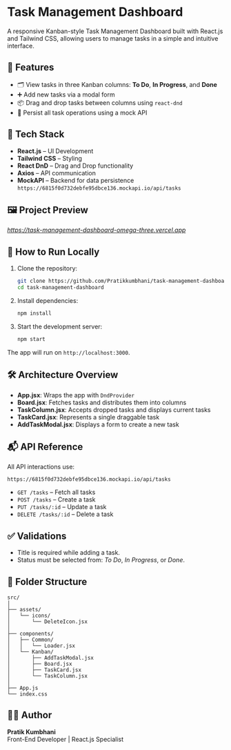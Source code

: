 # Task Management Dashboard

A responsive Kanban-style Task Management Dashboard built with React.js and Tailwind CSS, allowing users to manage tasks in a simple and intuitive interface.

## 🔧 Features

- 🗂 View tasks in three Kanban columns: **To Do**, **In Progress**, and **Done**
- ➕ Add new tasks via a modal form
- 📦 Drag and drop tasks between columns using `react-dnd`
- 🔄 Persist all task operations using a mock API

## 🚀 Tech Stack

- **React.js** – UI Development
- **Tailwind CSS** – Styling
- **React DnD** – Drag and Drop functionality
- **Axios** – API communication
- **MockAPI** – Backend for data persistence  
  `https://6815f0d732debfe95dbce136.mockapi.io/api/tasks`

## 🖼 Project Preview

*https://task-management-dashboard-omega-three.vercel.app*

## 📝 How to Run Locally

1. Clone the repository:
   ```bash
   git clone https://github.com/Pratikkumbhani/task-management-dashboard
   cd task-management-dashboard
   ```

2. Install dependencies:
   ```bash
   npm install
   ```

3. Start the development server:
   ```bash
   npm start
   ```

The app will run on `http://localhost:3000`.

## 🛠 Architecture Overview

- **App.jsx**: Wraps the app with `DndProvider`
- **Board.jsx**: Fetches tasks and distributes them into columns
- **TaskColumn.jsx**: Accepts dropped tasks and displays current tasks
- **TaskCard.jsx**: Represents a single draggable task
- **AddTaskModal.jsx**: Displays a form to create a new task

## 📬 API Reference

All API interactions use:

```
https://6815f0d732debfe95dbce136.mockapi.io/api/tasks
```

- `GET /tasks` – Fetch all tasks
- `POST /tasks` – Create a task
- `PUT /tasks/:id` – Update a task
- `DELETE /tasks/:id` – Delete a task

## ✅ Validations

- Title is required while adding a task.
- Status must be selected from: *To Do*, *In Progress*, or *Done*.

## 📂 Folder Structure

```
src/
│
├── assets/
│   └── icons/
│       └── DeleteIcon.jsx
│
├── components/
│   ├── Common/
│   │   └── Loader.jsx
│   └── Kanban/
│       ├── AddTaskModal.jsx
│       ├── Board.jsx
│       ├── TaskCard.jsx
│       └── TaskColumn.jsx
│
├── App.js
└── index.css
```

## 🧑‍💻 Author

**Pratik Kumbhani**  
Front-End Developer | React.js Specialist